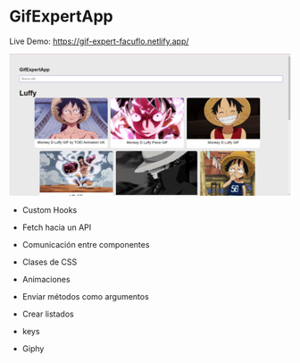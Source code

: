 # GifExpertApp
Live Demo: https://gif-expert-facuflo.netlify.app/

![alt text](https://raw.githubusercontent.com/fdFloresMarquez/react-gif-expert-app/main/img.png)

- Custom Hooks

- Fetch hacia un API

- Comunicación entre componentes

- Clases de CSS

- Animaciones

- Enviar métodos como argumentos

- Crear listados

- keys

- Giphy
